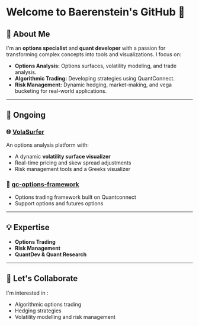# Welcome to Baerenstein's GitHub 👋  

## 🚀 About Me  
I'm an **options specialist** and **quant developer** with a passion for transforming complex concepts into tools and visualizations. I focus on:  
- **Options Analysis:** Options surfaces, volatility modeling, and trade analysis.  
- **Algorithmic Trading:** Developing strategies using QuantConnect.  
- **Risk Management:** Dynamic hedging, market-making, and vega bucketing for real-world applications.  

---

## 🔧 Ongoing  
### 🌐 [VolaSurfer](https://github.com/Baerenstein/VolaSurfer)
An options analysis platform with:  
- A dynamic **volatility surface visualizer**  
- Real-time pricing and skew spread adjustments  
- Risk management tools and a Greeks visualizer  

### 🤖 [qc-options-framework](https://github.com/Chocksy/qc-options-framework/)
- Options trading framework built on Quantconnect
- Support options and futures options

---

## 💡 Expertise  
- **Options Trading**  
- **Risk Management**
- **QuantDev & Quant Research**  

---

## 🤝 Let's Collaborate  
I'm interested in :  
- Algorithmic options trading  
- Hedging strategies
- Volatility modelling and risk management  

  
